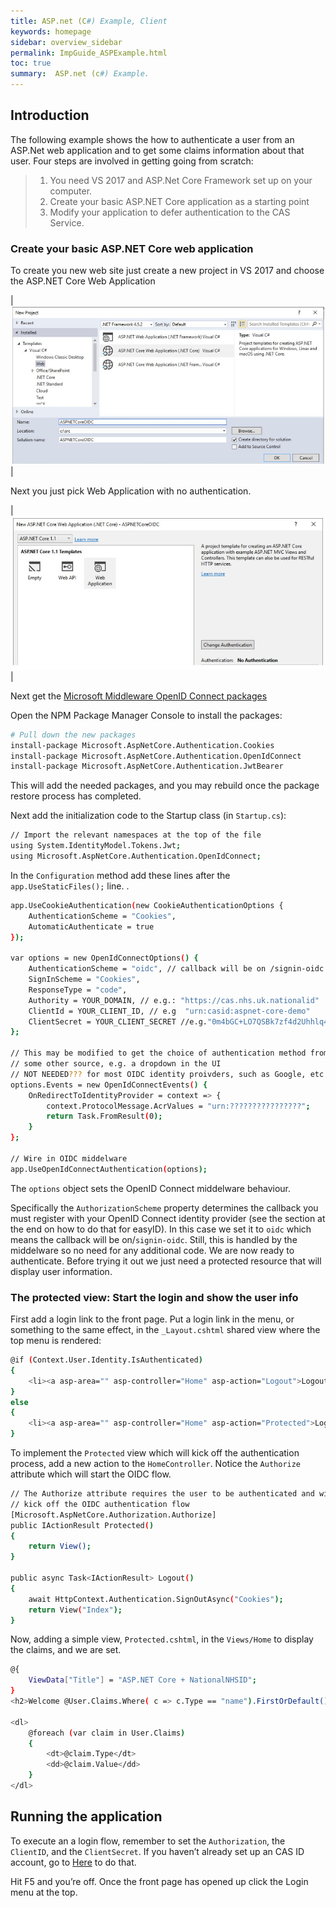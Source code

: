 ```yaml
---
title: ASP.net (C#) Example, Client
keywords: homepage
sidebar: overview_sidebar
permalink: ImpGuide_ASPExample.html
toc: true
summary:  ASP.net (c#) Example.
---
```



## Introduction
 


The following example shows the how to authenticate a user from an ASP.Net web application and to get some claims information about that user.
Four steps are involved in getting going from scratch:
> 1.	You need VS 2017 and ASP.Net Core Framework set up on your computer. 
> 2.	Create your basic ASP.NET Core application as a starting point
> 3.	Modify your application to defer authentication to the CAS Service.
	
### Create your basic ASP.NET Core web application
To create you new web site just create a new project in VS 2017 and choose the ASP.NET Core Web Application



|<img src="./images/ASPNET1.JPG" alt="ASPnet"/>|

Next you just pick Web Application with no authentication.


|<img src="./images/ASPNET2.JPG" alt="ASPnet"/>|

Next get the [Microsoft Middleware OpenID Connect packages](https://www.nuget.org/packages/Microsoft.AspNetCore.Authentication.OpenIdConnect/)

Open the NPM Package Manager Console to install the packages:

```sh
# Pull down the new packages
install-package Microsoft.AspNetCore.Authentication.Cookies
install-package Microsoft.AspNetCore.Authentication.OpenIdConnect
install-package Microsoft.AspNetCore.Authentication.JwtBearer
```

This will add the needed packages, and you may rebuild once the package restore process has completed.

Next add the initialization code to the Startup class (in `Startup.cs`):

```sh
// Import the relevant namespaces at the top of the file
using System.IdentityModel.Tokens.Jwt;
using Microsoft.AspNetCore.Authentication.OpenIdConnect;
```

In the `Configuration` method add these lines after the `app.UseStaticFiles();` line. .

```sh
app.UseCookieAuthentication(new CookieAuthenticationOptions {
    AuthenticationScheme = "Cookies",
    AutomaticAuthenticate = true
});

var options = new OpenIdConnectOptions() {
    AuthenticationScheme = "oidc", // callback will be on /signin-oidc
    SignInScheme = "Cookies",
    ResponseType = "code",
    Authority = YOUR_DOMAIN, // e.g.: "https://cas.nhs.uk.nationalid"
    ClientId = YOUR_CLIENT_ID, // e.g  "urn:casid:aspnet-core-demo" 
    ClientSecret = YOUR_CLIENT_SECRET //e.g."0m4bGC+LO7QSBk7zf4d2Uhhlq48IRHbUC/D5yM4EROU="
};

// This may be modified to get the choice of authentication method from
// some other source, e.g. a dropdown in the UI
// NOT NEEDED??? for most OIDC identity proivders, such as Google, etc.
options.Events = new OpenIdConnectEvents() {
    OnRedirectToIdentityProvider = context => {
        context.ProtocolMessage.AcrValues = "urn:????????????????";
        return Task.FromResult(0);
    }
};

// Wire in OIDC middelware
app.UseOpenIdConnectAuthentication(options);

```

The `options` object sets the OpenID Connect middelware behaviour.

Specifically the `AuthorizationScheme` property determines the callback you must register with your OpenID Connect identity provider (see the section at the end on how to do that for easyID). In this case we set it to `oidc` which means the callback will be on/`signin-oidc`. Still, this is handled by the middelware so no need for any additional code.
We are now ready to authenticate. Before trying it out we just need a protected resource that will display user information.

### The protected view: Start the login and show the user info

First add a login link to the front page. Put a login link in the menu, or something to the same effect, in the `_Layout.cshtml` shared view where the top menu is rendered:


```sh
@if (Context.User.Identity.IsAuthenticated) 
{
    <li><a asp-area="" asp-controller="Home" asp-action="Logout">Logout</a></li>                        
}
else 
{
    <li><a asp-area="" asp-controller="Home" asp-action="Protected">Login</a></li>                        
}

```

To implement the `Protected` view which will kick off the authentication process, add a new action to the `HomeController`. Notice the `Authorize` attribute which will start the OIDC flow.

```sh
// The Authorize attribute requires the user to be authenticated and will
// kick off the OIDC authentication flow 
[Microsoft.AspNetCore.Authorization.Authorize]
public IActionResult Protected()
{
    return View();
}
    
public async Task<IActionResult> Logout()
{
    await HttpContext.Authentication.SignOutAsync("Cookies");
    return View("Index");
}

```

Now, adding a simple view, `Protected.cshtml`, in the `Views/Home` to display the claims, and we are set.

```sh
@{
    ViewData["Title"] = "ASP.NET Core + NationalNHSID";
}
<h2>Welcome @User.Claims.Where( c => c.Type == "name").FirstOrDefault().Value</h2>
 
<dl>
    @foreach (var claim in User.Claims)
    {
        <dt>@claim.Type</dt>
        <dd>@claim.Value</dd>
    }
</dl>
```
## Running the application

To execute an a login flow, remember to set the `Authorization`, the `ClientID`, and the `ClientSecret`. 
If you haven’t already set up an CAS ID account, go to [Here](ImpGuide_Reg.html) to do that.

Hit F5 and you’re off. Once the front page has opened up click the Login menu at the top.
